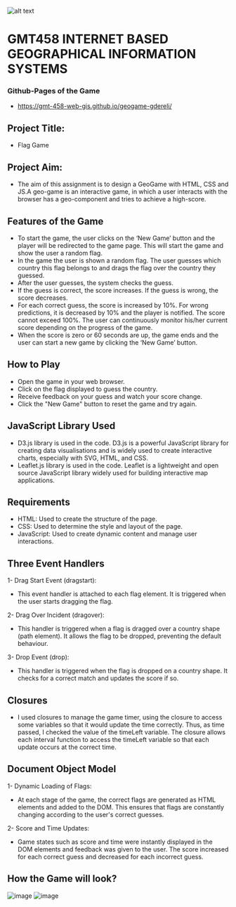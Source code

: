 ![alt text](https://www.freelogovectors.net/wp-content/uploads/2020/07/hacettepe-universitesi-logo-768x178.png)
# GMT458 INTERNET BASED GEOGRAPHICAL INFORMATION SYSTEMS
### Github-Pages of the Game
 * https://gmt-458-web-gis.github.io/geogame-gdereli/
## Project Title: 
* Flag Game

## Project Aim: 
* The aim of this assignment is to design a GeoGame with HTML, CSS and JS.A geo-game is an interactive game, in
which a user interacts with the browser has a geo-component and tries to achieve a
high-score.

## Features of the Game
- To start the game, the user clicks on the ‘New Game’ button and the player will be redirected to the game page. This will start the game and show the user a random flag.<br>
- In the game the user is shown a random flag. The user guesses which country this flag belongs to and drags the flag over the country they guessed.<br>
- After the user guesses, the system checks the guess.<br>
- If the guess is correct, the score increases. If the guess is wrong, the score decreases.<br>
- For each correct guess, the score is increased by 10%. For wrong predictions, it is decreased by 10% and the player is notified. The score cannot exceed 100%. The user can continuously monitor his/her current score depending on the progress of the game.<br>
- When the score is zero or 60 seconds are up, the game ends and the user can start a new game by clicking the ‘New Game’ button.

## How to Play
  - Open the game in your web browser.<br>
  - Click on the flag displayed to guess the country.<br>
  - Receive feedback on your guess and watch your score change.<br>
  - Click the "New Game" button to reset the game and try again.<br>
## JavaScript Library Used
* D3.js library is used in the code. D3.js is a powerful JavaScript library for creating data visualisations and is widely used to create interactive charts, especially with SVG, HTML, and CSS.
* Leaflet.js library is used in the code. Leaflet is a lightweight and open source JavaScript library widely used for building interactive map applications.
## Requirements
* HTML: Used to create the structure of the page.
* CSS: Used to determine the style and layout of the page.
* JavaScript: Used to create dynamic content and manage user interactions.

## Three Event Handlers
1- Drag Start Event (dragstart):
* This event handler is attached to each flag element. It is triggered when the user starts dragging the flag. <br>

2- Drag Over Incident (dragover):
* This handler is triggered when a flag is dragged over a country shape (path element). It allows the flag to be dropped, preventing the default behaviour.<br>

3- Drop Event (drop):
* This handler is triggered when the flag is dropped on a country shape. It checks for a correct match and updates the score if so.

## Closures
* I used closures to manage the game timer, using the closure to access some variables so that it would update the time correctly. Thus, as time passed, I checked the value of the timeLeft variable. The closure allows each interval function to access the timeLeft variable so that each update occurs at the correct time.

## Document Object Model
1- Dynamic Loading of Flags: 
* At each stage of the game, the correct flags are generated as HTML elements and added to the DOM. This ensures that flags are constantly changing according to the user's correct guesses.<br>

2- Score and Time Updates:
* Game states such as score and time were instantly displayed in the DOM elements and feedback was given to the user. The score increased for each correct guess and decreased for each incorrect guess.

## How the Game will look?
![image](https://github.com/user-attachments/assets/83cb1752-a08b-410c-92b2-8e06e778ea68)
![image](https://github.com/user-attachments/assets/7ce70b20-6a1f-45e3-a89f-9ecc4a4fcfd8)





